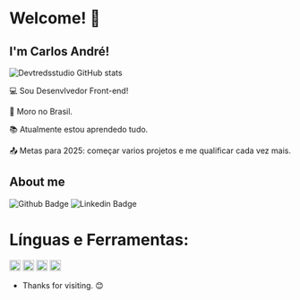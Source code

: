  # Welcome! 👋

 ## I'm Carlos André! 


![Devtredsstudio GitHub stats](https://github-readme-stats.vercel.app/api?username=devtredsstudio&theme=dark&show_icons=true)
<br>

:computer: Sou Desenvlvedor Front-end!

:house_with_garden: Moro no Brasil.

:books: Atualmente estou aprendedo tudo.

:outbox_tray: Metas para 2025: começar varios projetos e me qualificar cada vez mais.

 

## About me

![Github Badge](https://img.shields.io/badge/-Github-000?style=flat-square&logo=Github&logoColor=white&link=https://github.com/devtredsstudio)
![Linkedin Badge](https://img.shields.io/badge/-LinkedIn-blue?style=flat-square&logo=Linkedin&logoColor=white&link=https://www.linkedin.com/in/carlostreds/)

# Línguas e Ferramentas:

<code><img height="20" src= "https://img.shields.io/badge/HTML5-E34F26?style=for-the-badge&logo=html5&logoColor=white"></code>
<code><img height="20" src= "https://img.shields.io/badge/CSS3-1572B6?style=for-the-badge&logo=css3&logoColor=white"></code>
<code><img height="20" src= "https://img.shields.io/badge/JavaScript-323330?style=for-the-badge&logo=javascript&logoColor=F7DF1E"></code>
<code><img height="20" src= "https://img.shields.io/badge/PHP-777BB4?style=for-the-badge&logo=php&logoColor=white"></code>


- Thanks for visiting. :blush:




